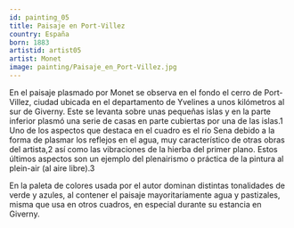 ```yaml
---
id: painting_05
title: Paisaje en Port-Villez
country: España
born: 1883
artistid: artist05
artist: Monet
image: painting/Paisaje_en_Port-Villez.jpg
---
```

En el paisaje plasmado por Monet se observa en el fondo el cerro de Port-Villez, ciudad ubicada en el departamento de Yvelines a unos kilómetros al sur de Giverny. Este se levanta sobre unas pequeñas islas y en la parte inferior plasmó una serie de casas en parte cubiertas por una de las islas.1​ Uno de los aspectos que destaca en el cuadro es el río Sena debido a la forma de plasmar los reflejos en el agua, muy característico de otras obras del artista,2​ así como las vibraciones de la hierba del primer plano. Estos últimos aspectos son un ejemplo del plenairismo o práctica de la pintura al plein-air (al aire libre).3​

En la paleta de colores usada por el autor dominan distintas tonalidades de verde y azules, al contener el paisaje mayoritariamente agua y pastizales, misma que usa en otros cuadros, en especial durante su estancia en Giverny.